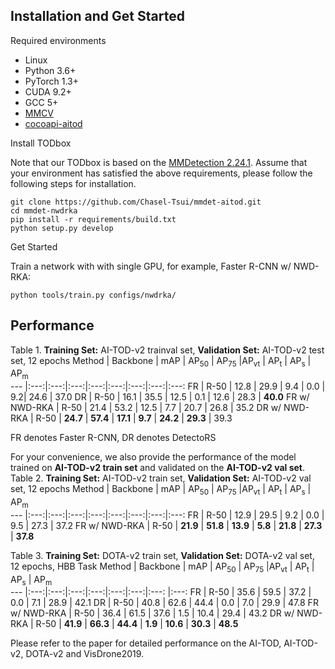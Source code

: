 ## Installation and Get Started

Required environments
* Linux
* Python 3.6+
* PyTorch 1.3+
* CUDA 9.2+
* GCC 5+
* [MMCV](https://mmcv.readthedocs.io/en/latest/#installation)
* [cocoapi-aitod](https://github.com/jwwangchn/cocoapi-aitod)


Install TODbox

Note that our TODbox is based on the [MMDetection 2.24.1](https://github.com/open-mmlab/mmdetection). Assume that your environment has satisfied the above requirements, please follow the following steps for installation.

```shell script
git clone https://github.com/Chasel-Tsui/mmdet-aitod.git
cd mmdet-nwdrka
pip install -r requirements/build.txt
python setup.py develop
```

Get Started

Train a network with with single GPU, for example, Faster R-CNN w/ NWD-RKA:

```
python tools/train.py configs/nwdrka/
```

## Performance
Table 1. **Training Set:** AI-TOD-v2 trainval set, **Validation Set:** AI-TOD-v2 test set, 12 epochs
Method | Backbone | mAP | AP<sub>50</sub> | AP<sub>75</sub> |AP<sub>vt</sub> | AP<sub>t</sub>  | AP<sub>s</sub>  | AP<sub>m</sub>  
--- |:---:|:---:|:---:|:---:|:---:|:---:|:---:|:---:
FR | R-50 | 12.8 | 29.9 | 9.4 | 0.0 | 9.2| 24.6 | 37.0 
DR | R-50 | 16.1 | 35.5 | 12.5 | 0.1 | 12.6 | 28.3 | **40.0**
FR w/ NWD-RKA | R-50 | 21.4 | 53.2 | 12.5 | 7.7 | 20.7 | 26.8 | 35.2 
DR w/ NWD-RKA | R-50 | **24.7** | **57.4** | **17.1** | **9.7** | **24.2** | **29.3** | 39.3

FR denotes Faster R-CNN, DR denotes DetectoRS

For your convenience, we also provide the performance of the model trained on **AI-TOD-v2 train set** and validated on the **AI-TOD-v2 val set**. 
Table 2. **Training Set:** AI-TOD-v2 train set, **Validation Set:** AI-TOD-v2 val set, 12 epochs
Method | Backbone | mAP | AP<sub>50</sub> | AP<sub>75</sub> |AP<sub>vt</sub> | AP<sub>t</sub>  | AP<sub>s</sub>  | AP<sub>m</sub>  
--- |:---:|:---:|:---:|:---:|:---:|:---:|:---:|:---:
FR | R-50 | 12.9 | 29.5 | 9.2 | 0.0 | 9.5 | 27.3 | 37.2 
FR w/ NWD-RKA | R-50 | **21.9** | **51.8** | **13.9** | **5.8** | **21.8** | **27.3** | **37.8** 



Table 3.  **Training Set:** DOTA-v2 train set, **Validation Set:** DOTA-v2 val set, 12 epochs, HBB Task
Method | Backbone | mAP | AP<sub>50</sub> | AP<sub>75</sub> |AP<sub>vt</sub> | AP<sub>t</sub>  | AP<sub>s</sub>  | AP<sub>m</sub>  
--- |:---:|:---:|:---:|:---:|:---:|:---:|:---: |:---:
FR | R-50 | 35.6 | 59.5 | 37.2 | 0.0 | 7.1 | 28.9 | 42.1 
DR | R-50 | 40.8 | 62.6 | 44.4 | 0.0 | 7.0 | 29.9 | 47.8 
FR w/ NWD-RKA | R-50 | 36.4 | 61.5 | 37.6 | 1.5 | 10.4 | 29.4 | 43.2 
DR w/ NWD-RKA | R-50 | **41.9** | **66.3** | **44.4** | **1.9** | **10.6** | **30.3** | **48.5** 



Please refer to the paper for detailed performance on the AI-TOD, AI-TOD-v2, DOTA-v2 and VisDrone2019.
